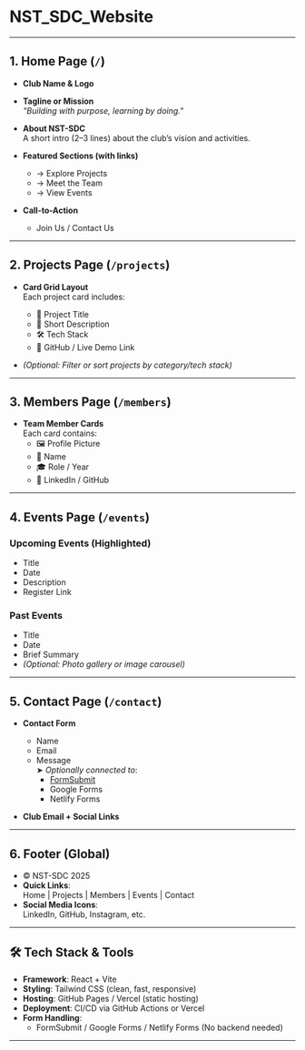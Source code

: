 # NST_SDC_Website

---

## 1. Home Page (`/`)

- **Club Name & Logo**
- **Tagline or Mission**  
  _"Building with purpose, learning by doing."_

- **About NST-SDC**  
  A short intro (2–3 lines) about the club’s vision and activities.

- **Featured Sections (with links)**  
  - → Explore Projects  
  - → Meet the Team  
  - → View Events

- **Call-to-Action**  
  - Join Us / Contact Us

---

## 2. Projects Page (`/projects`)

- **Card Grid Layout**  
  Each project card includes:
  - 📌 Project Title  
  - 💬 Short Description  
  - 🛠 Tech Stack  
  - 🔗 GitHub / Live Demo Link

- _(Optional: Filter or sort projects by category/tech stack)_

---

## 3. Members Page (`/members`)

- **Team Member Cards**  
  Each card contains:
  - 🖼 Profile Picture  
  - 👤 Name  
  - 🎓 Role / Year  
  - 🔗 LinkedIn / GitHub

---

## 4. Events Page (`/events`)

### Upcoming Events (Highlighted)
- Title  
- Date  
- Description  
- Register Link

### Past Events
- Title  
- Date  
- Brief Summary  
- _(Optional: Photo gallery or image carousel)_

---

## 5. Contact Page (`/contact`)

- **Contact Form**
  - Name  
  - Email  
  - Message  
  ➤ _Optionally connected to_:
    - [FormSubmit](https://formsubmit.co/)
    - Google Forms
    - Netlify Forms

- **Club Email + Social Links**

---

## 6. Footer (Global)

- © NST-SDC 2025
- **Quick Links**:  
  Home | Projects | Members | Events | Contact
- **Social Media Icons**:  
  LinkedIn, GitHub, Instagram, etc.

---

## 🛠 Tech Stack & Tools

- **Framework**: React + Vite  
- **Styling**: Tailwind CSS (clean, fast, responsive)  
- **Hosting**: GitHub Pages / Vercel (static hosting)  
- **Deployment**: CI/CD via GitHub Actions or Vercel  
- **Form Handling**:  
  - FormSubmit / Google Forms / Netlify Forms (No backend needed)

---
